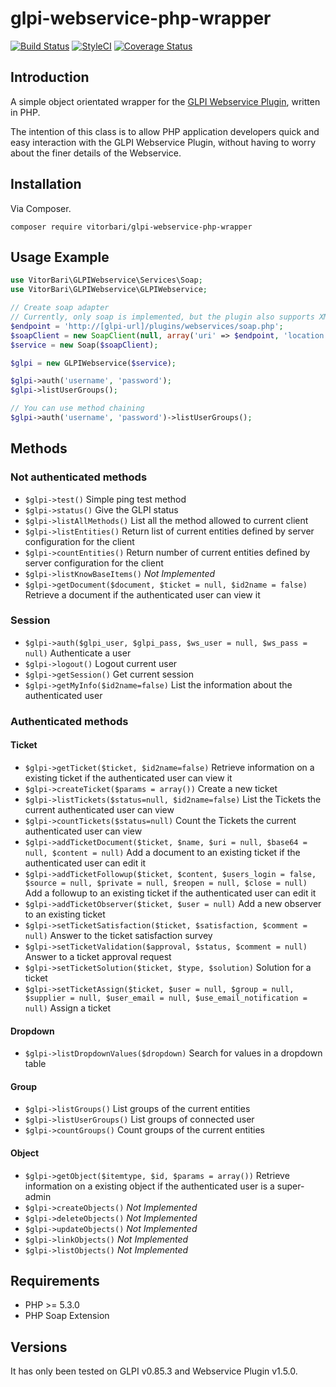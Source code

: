 # glpi-webservice-php-wrapper

[![Build Status](https://travis-ci.org/vitorbari/glpi-webservice-php-wrapper.svg?branch=master)](https://travis-ci.org/vitorbari/glpi-webservice-php-wrapper)
[![StyleCI](https://styleci.io/repos/51149054/shield)](https://styleci.io/repos/51149054)
[![Coverage Status](https://coveralls.io/repos/github/vitorbari/glpi-webservice-php-wrapper/badge.svg?branch=master)](https://coveralls.io/github/vitorbari/glpi-webservice-php-wrapper?branch=master)


<a name="introduction"></a>
## Introduction

A simple object orientated wrapper for the [GLPI Webservice Plugin](https://forge.glpi-project.org/projects/webservices), written in PHP.

The intention of this class is to allow PHP application developers quick and easy interaction with the GLPI Webservice Plugin, without having to worry about the finer details of the Webservice.

## Installation

Via Composer.

```
composer require vitorbari/glpi-webservice-php-wrapper
```

## Usage Example

```php
use VitorBari\GLPIWebservice\Services\Soap;
use VitorBari\GLPIWebservice\GLPIWebservice;

// Create soap adapter
// Currently, only soap is implemented, but the plugin also supports XMLRPC and REST
$endpoint = 'http://[glpi-url]/plugins/webservices/soap.php';
$soapClient = new SoapClient(null, array('uri' => $endpoint, 'location' => $endpoint))
$service = new Soap($soapClient);

$glpi = new GLPIWebservice($service);

$glpi->auth('username', 'password');
$glpi->listUserGroups();

// You can use method chaining
$glpi->auth('username', 'password')->listUserGroups();
```

## Methods

### Not authenticated methods
* `$glpi->test()` Simple ping test method
* `$glpi->status()` Give the GLPI status
* `$glpi->listAllMethods()` List all the method allowed to current client
* `$glpi->listEntities()` Return list of current entities defined by server configuration for the client
* `$glpi->countEntities()` Return number of current entities defined by server configuration for the client
* `$glpi->listKnowBaseItems()` *Not Implemented*
* `$glpi->getDocument($document, $ticket = null, $id2name = false)` Retrieve a document if the authenticated user can view it

### Session
* `$glpi->auth($glpi_user, $glpi_pass, $ws_user = null, $ws_pass = null)` Authenticate a user
* `$glpi->logout()` Logout current user
* `$glpi->getSession()` Get current session
* `$glpi->getMyInfo($id2name=false)` List the information about the authenticated user

### Authenticated methods

#### Ticket
* `$glpi->getTicket($ticket, $id2name=false)` Retrieve information on a existing ticket if the authenticated user can view it
* `$glpi->createTicket($params = array())` Create a new ticket
* `$glpi->listTickets($status=null, $id2name=false)` List the Tickets the current authenticated user can view
* `$glpi->countTickets($status=null)` Count the Tickets the current authenticated user can view
* `$glpi->addTicketDocument($ticket, $name, $uri = null, $base64 = null, $content = null)` Add a document to an existing ticket if the authenticated user can edit it
* `$glpi->addTicketFollowup($ticket, $content, $users_login = false, $source = null, $private = null, $reopen = null, $close = null)` Add a followup to an existing ticket if the authenticated user can edit it
* `$glpi->addTicketObserver($ticket, $user = null)` Add a new observer to an existing ticket
* `$glpi->setTicketSatisfaction($ticket, $satisfaction, $comment = null)` Answer to the ticket satisfaction survey
* `$glpi->setTicketValidation($approval, $status, $comment = null)` Answer to a ticket approval request
* `$glpi->setTicketSolution($ticket, $type, $solution)` Solution for a ticket
* `$glpi->setTicketAssign($ticket, $user = null, $group = null, $supplier = null, $user_email = null, $use_email_notification = null)` Assign a ticket

#### Dropdown
* `$glpi->listDropdownValues($dropdown)` Search for values in a dropdown table

#### Group
* `$glpi->listGroups()` List groups of the current entities
* `$glpi->listUserGroups()` List groups of connected user
* `$glpi->countGroups()` Count groups of the current entities

#### Object
* `$glpi->getObject($itemtype, $id, $params = array())` Retrieve information on a existing object if the authenticated user is a super-admin
* `$glpi->createObjects()` *Not Implemented*
* `$glpi->deleteObjects()` *Not Implemented*
* `$glpi->updateObjects()` *Not Implemented*
* `$glpi->linkObjects()` *Not Implemented*
* `$glpi->listObjects()` *Not Implemented*

## Requirements

* PHP >= 5.3.0
* PHP Soap Extension

## Versions

It has only been tested on GLPI v0.85.3 and Webservice Plugin v1.5.0.